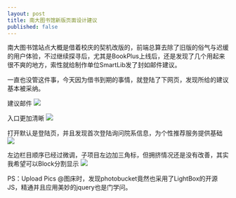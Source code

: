 ```yaml
---
layout: post
title: 南大图书馆新版页面设计建议
published: false
---
```


南大图书馆站点大概是借着校庆的契机改版的，前端总算去除了旧版的俗气与迟缓的用户体验，不过继续探寻后，尤其是BookPlus上线后，还是发现了几个用起来很不爽的地方，索性就给制作单位SmartLib发了封如邮件建议。

一直也没管这件事，今天因为借书到期的事情，就登陆了下网页，发现所给的建议基本被采纳。

建议邮件 [![](http://i1153.photobucket.com/albums/p520/zhangdjxx/blogcn2%20%20%20lib/3bf212fc.jpg)](http://s1153.photobucket.com/albums/p520/zhangdjxx/blogcn2%20%20%20lib/?action=view&current=3bf212fc.jpg)

入口更加清晰 [![](http://i1153.photobucket.com/albums/p520/zhangdjxx/blogcn2%20%20%20lib/7576efb7.jpg)](http://s1153.photobucket.com/albums/p520/zhangdjxx/blogcn2%20%20%20lib/?action=view&current=7576efb7.jpg)

打开默认是登陆页，并且发现首次登陆询问院系信息，为个性推荐服务提供基础 [![](http://i1153.photobucket.com/albums/p520/zhangdjxx/blogcn2%20%20%20lib/0a8e78c3.jpg)](http://s1153.photobucket.com/albums/p520/zhangdjxx/blogcn2%20%20%20lib/?action=view&current=0a8e78c3.jpg)

左边栏目顺序已经过微调，子项目左边加三角标，但拥挤情况还是没有改善，其实我希望可以Block分割显示 [![](http://i1153.photobucket.com/albums/p520/zhangdjxx/blogcn2%20%20%20lib/304e99fb.jpg)](http://s1153.photobucket.com/albums/p520/zhangdjxx/blogcn2%20%20%20lib/?action=view&current=304e99fb.jpg)

PS：Upload Pics @图床时，发现photobucket竟然也采用了LightBox的开源JS，精通并且应用美妙的jquery也是门学问。
